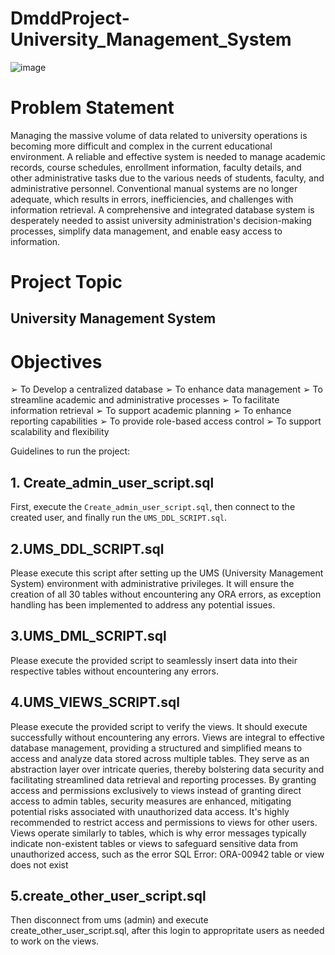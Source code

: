 # DmddProject-University_Management_System

![image](https://github.com/ChakradharAbhinay/DmddProject-University_Management_System/assets/145234036/a3e2fd87-0627-45c8-a34e-3c8b2407fa2e)


# Problem Statement
Managing the massive volume of data related to university operations is becoming more difficult and complex in the current educational environment. A reliable and effective system is needed to manage academic records, course schedules, enrollment information, faculty details, and other administrative tasks due to the various needs of students, faculty, and administrative personnel. Conventional manual systems are no longer adequate, which results in errors, inefficiencies, and challenges with information retrieval. A comprehensive and integrated database system is desperately needed to assist university administration's decision-making processes, simplify data management, and enable easy access to information.


# Project Topic
## University Management System

# Objectives
➢ To Develop a centralized database
➢ To enhance data management
➢ To streamline academic and administrative processes ➢ To facilitate information retrieval
➢ To support academic planning
➢ To enhance reporting capabilities
➢ To provide role-based access control
➢ To support scalability and flexibility


Guidelines to run the project:

## 1. Create_admin_user_script.sql
First, execute the `Create_admin_user_script.sql`, then connect to the created user, and finally run the `UMS_DDL_SCRIPT.sql`.


## 2.UMS_DDL_SCRIPT.sql
Please execute this script after setting up the UMS (University Management System) environment with administrative privileges. It will ensure the creation of all 30 tables without encountering any ORA errors, as exception handling has been implemented to address any potential issues.

## 3.UMS_DML_SCRIPT.sql
Please execute the provided script to seamlessly insert data into their respective tables without encountering any errors.

## 4.UMS_VIEWS_SCRIPT.sql
Please execute the provided script to verify the views. It should execute successfully without encountering any errors. Views are integral to effective database management, providing a structured and simplified means to access and analyze data stored across multiple tables. They serve as an abstraction layer over intricate queries, thereby bolstering data security and facilitating streamlined data retrieval and reporting processes. By granting access and permissions exclusively to views instead of granting direct access to admin tables, security measures are enhanced, mitigating potential risks associated with unauthorized data access. It's highly recommended to restrict access and permissions to views for other users. Views operate similarly to tables, which is why error messages typically indicate non-existent tables or views to safeguard sensitive data from unauthorized access, such as the error SQL Error: ORA-00942 table or view does not exist

## 5.create_other_user_script.sql
Then disconnect from ums (admin) and execute create_other_user_script.sql, after this login to appropritate users as needed to work on the views.
